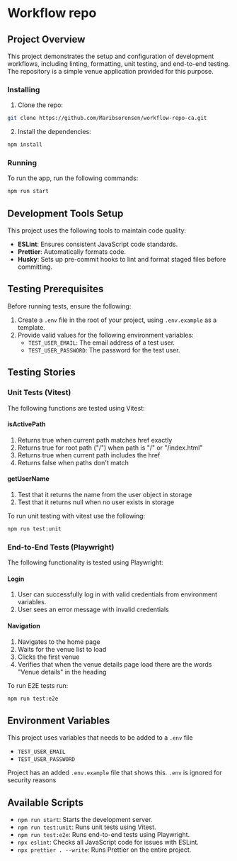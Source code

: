 # Workflow repo

## Project Overview

This project demonstrates the setup and configuration of development workflows, including linting, formatting, unit testing, and end-to-end testing. The repository is a simple venue application provided for this purpose.

### Installing

1. Clone the repo:

```bash
git clone https://github.com/Maribsorensen/workflow-repo-ca.git
```

2. Install the dependencies:

```bash
npm install
```

### Running

To run the app, run the following commands:

```bash
npm run start
```

## Development Tools Setup

This project uses the following tools to maintain code quality:

- **ESLint**: Ensures consistent JavaScript code standards.
- **Prettier**: Automatically formats code.
- **Husky**: Sets up pre-commit hooks to lint and format staged files before committing.

## Testing Prerequisites

Before running tests, ensure the following:

1. Create a `.env` file in the root of your project, using `.env.example` as a template.
2. Provide valid values for the following environment variables:
   - `TEST_USER_EMAIL`: The email address of a test user.
   - `TEST_USER_PASSWORD`: The password for the test user.

## Testing Stories

### Unit Tests (Vitest)

The following functions are tested using Vitest:

#### isActivePath

1. Returns true when current path matches href exactly
2. Returns true for root path ("/") when path is "/" or "/index.html"
3. Returns true when current path includes the href
4. Returns false when paths don't match

#### getUserName

1. Test that it returns the name from the user object in storage
2. Test that it returns null when no user exists in storage

To run unit testing with vitest use the following:

```bash
npm run test:unit
```

### End-to-End Tests (Playwright)

The following functionality is tested using Playwright:

#### Login

1. User can successfully log in with valid credentials from environment variables.
2. User sees an error message with invalid credentials

#### Navigation

1. Navigates to the home page
2. Waits for the venue list to load
3. Clicks the first venue
4. Verifies that when the venue details page load there are the words "Venue details" in the heading

To run E2E tests run:

```bash
npm run test:e2e
```

## Environment Variables

This project uses variables that needs to be added to a `.env` file

- `TEST_USER_EMAIL`
- `TEST_USER_PASSWORD`

Project has an added `.env.example` file that shows this. `.env` is ignored for security reasons

## Available Scripts

- `npm run start`: Starts the development server.
- `npm run test:unit`: Runs unit tests using Vitest.
- `npm run test:e2e`: Runs end-to-end tests using Playwright.
- `npx eslint`: Checks all JavaScript code for issues with ESLint.
- `npx prettier . --write`: Runs Prettier on the entire project.
